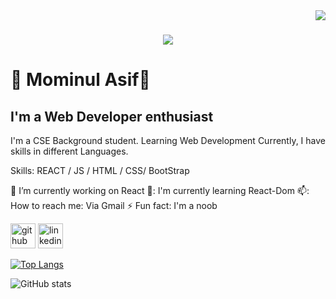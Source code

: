 <img align="right" src="https://visitor-badge.laobi.icu/badge?page_id=momin4948.momin4948" />
<h1 align="center">
    <img src="https://readme-typing-svg.herokuapp.com/?font=Righteous&size=35&center=true&vCenter=true&width=500&height=70&duration=4000&lines=Hi+There!+👋;+I'm+Mominul+Asif!;" />
</h1>


# 👋 Mominul Asif👋
## I'm a Web Developer enthusiast

I'm a CSE Background student. Learning Web Development Currently, I have skills in different Languages.

Skills: REACT / JS / HTML / CSS/ BootStrap

🔭 I’m currently working on React 
🌱: I'm currently learning React-Dom 
📫: How to reach me: Via Gmail 
⚡ Fun fact: I'm a noob


[<img src='https://cdn.jsdelivr.net/npm/simple-icons@3.0.1/icons/github.svg' alt='github' height='40'>](https://github.com/momin4948)  [<img src='https://cdn.jsdelivr.net/npm/simple-icons@3.0.1/icons/linkedin.svg' alt='linkedin' height='40'>](https://www.linkedin.com/in/mominul-asif/)  

[![Top Langs](https://github-readme-stats.vercel.app/api/top-langs/?username=momin4948)](https://github.com/anuraghazra/github-readme-stats)

![GitHub stats](https://github-readme-stats.vercel.app/api?username=momin4948&show_icons=true)  

